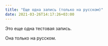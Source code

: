 ```yaml
---
title: "Еще одна запись (только на русском)"
date: 2021-03-26T14:17:26+03:00
---
```


Это еще одна тестовая запись.

Она только на русском.
